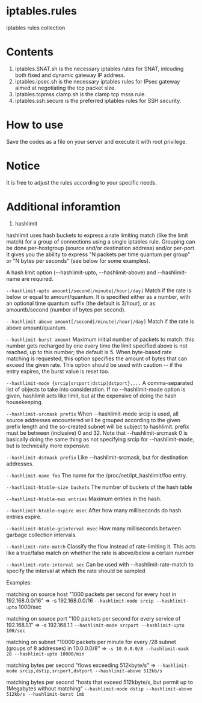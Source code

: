 # iptables.rules
iptables rules collection

# Contents
1) iptables.SNAT.sh is the necessary iptables rules for SNAT, inlcuding both fixed and dynamic gateway IP address. 
2) iptables.ipsec.sh is the necessary iptables rules for IPsec gateway aimed at negotiating the tcp packet size. 
3) iptables.tcpmss.clamp.sh is the clamp tcp msss rule.
4) iptables.ssh.secure is the preferred iptables rules for SSH security.

# How to use
Save the codes as a file on your server and execute it with root privilege.

# Notice
It is free to adjust the rules according to your specific needs.

# Additional inforamtion

1) hashlimit

hashlimit uses hash buckets to express a rate limiting match (like the limit match) for a group of connections using a single iptables rule. Grouping can be done per-hostgroup (source and/or destination address) and/or per-port. It gives you the ability to express "N packets per time quantum per group" or "N bytes per seconds" (see below for some examples).

A hash limit option (--hashlimit-upto, --hashlimit-above) and --hashlimit-name are required.

`--hashlimit-upto amount[/second|/minute|/hour|/day]`
Match if the rate is below or equal to amount/quantum. It is specified either as a number, with an optional time quantum suffix (the default is 3/hour), or as amountb/second (number of bytes per second).

`--hashlimit-above amount[/second|/minute|/hour|/day]`
Match if the rate is above amount/quantum.

`--hashlimit-burst amount`
Maximum initial number of packets to match: this number gets recharged by one every time the limit specified above is not reached, up to this number; the default is 5. When byte-based rate matching is requested, this option specifies the amount of bytes that can exceed the given rate. This option should be used with caution -- if the entry expires, the burst value is reset too.

`--hashlimit-mode {srcip|srcport|dstip|dstport},...`
A comma-separated list of objects to take into consideration. If no --hashlimit-mode option is given, hashlimit acts like limit, but at the expensive of doing the hash housekeeping.

`--hashlimit-srcmask prefix`
When --hashlimit-mode srcip is used, all source addresses encountered will be grouped according to the given prefix length and the so-created subnet will be subject to hashlimit. prefix must be between (inclusive) 0 and 32. Note that --hashlimit-srcmask 0 is basically doing the same thing as not specifying srcip for --hashlimit-mode, but is technically more expensive.

`--hashlimit-dstmask prefix`
Like --hashlimit-srcmask, but for destination addresses.

`--hashlimit-name foo`
The name for the /proc/net/ipt_hashlimit/foo entry.

`--hashlimit-htable-size buckets`
The number of buckets of the hash table

`--hashlimit-htable-max entries`
Maximum entries in the hash.

`--hashlimit-htable-expire msec`
After how many milliseconds do hash entries expire.

`--hashlimit-htable-gcinterval msec`
How many milliseconds between garbage collection intervals.

`--hashlimit-rate-match`
Classify the flow instead of rate-limiting it. This acts like a true/false match on whether the rate is above/below a certain number

`--hashlimit-rate-interval sec`
Can be used with --hashlimit-rate-match to specify the interval at which the rate should be sampled

Examples:

matching on source host
"1000 packets per second for every host in 192.168.0.0/16" => -s 192.168.0.0/16 `--hashlimit-mode srcip --hashlimit-upto` 1000/sec

matching on source port
"100 packets per second for every service of 192.168.1.1" => -s 192.168.1.1 `--hashlimit-mode srcport --hashlimit-upto 100/sec`

matching on subnet
"10000 packets per minute for every /28 subnet (groups of 8 addresses) in 10.0.0.0/8" => `-s 10.0.0.0/8 --hashlimit-mask 28 --hashlimit-upto 10000/min`

matching bytes per second
"flows exceeding 512kbyte/s" => `--hashlimit-mode srcip,dstip,srcport,dstport --hashlimit-above 512kb/s`

matching bytes per second
"hosts that exceed 512kbyte/s, but permit up to 1Megabytes without matching" `--hashlimit-mode dstip --hashlimit-above 512kb/s --hashlimit-burst 1mb`
